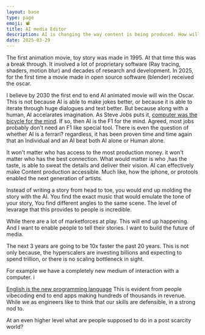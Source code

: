 ```yaml
---
layout: base
type: page
emoji: 📽️
title: AI media Editor
description: AI is changing the way content is being produced. How will it go?
date: 2025-03-29
---
```


The first animation movie, toy story was made in 1995. At that time this was a break through. It involved a lot of proprietary software (Ray tracing, shaders, motion blur) and decades of research and development.
In 2025, for the first time a movie made in open source software (blender) received the oscar.

I believe by 2030 the first end to end AI animated movie will win the Oscar. This is not because AI is able to make jokes better, or because it is able to iterate through huge dialogues and text better. But because along with a human, AI accelarates imagination. As Steve Jobs puts it, [computer was the bicycle for the mind](https://www.youtube.com/watch?v=KmuP8gsgWb8). If so, then AI is the F1 for the mind. Agreed, most jobs probably don't need an F1 like special tool. There is even the question of whether AI is a ferrari? regardless, it has been proven time and time again that an Individual and an AI beat both AI alone or Human alone.


It won't matter who has access to the most production money. it won't matter who has the best connection. What would matter is who ,has the taste, is able to sweat the details and deliver their vision. AI can effectively make Content production accessible. Much like, how the iphone, or protools enabled the next generation of artists.


Instead of writing a story from head to toe, you would end up molding the story with the AI. You find the exact music that would emulate the tone of your story, You find different angles to the same scene. The level of levarage that this provides to people is incredible.


While there are a lot of marketforces at play. This will end up happening. And I want to enable people to tell their stories. I want to build the future of media.

The next 3 years are going to be 10x faster the past 20 years. This is not only because, the hyperscalers are investing billions and expecting to spend trillion, or there is no scaling bottleneck in sight.

For example we have a completely new medium of interaction with a computer. i 

[English is the new programming language](https://x.com/karpathy/status/1617979122625712128) This is evident from people vibecoding end to end apps making hundreds of thousands in revenue. While we as engineers like to think that our skills are defensible, in a strong nod to.

At an even higher level what are people supposed to do in a post scarcity world?